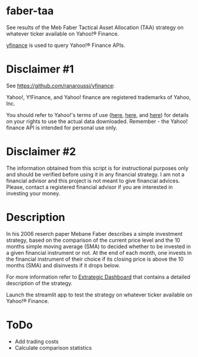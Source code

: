 # faber-taa
See results of the Meb Faber Tactical Asset Allocation (TAA) strategy on whatever ticker available on Yahoo!® Finance.

[yfinance](https://github.com/ranaroussi/yfinance) is used to query Yahoo!® Finance APIs.

# Disclaimer #1
See https://github.com/ranaroussi/yfinance:

Yahoo!, Y!Finance, and Yahoo! finance are registered trademarks of Yahoo, Inc.

You should refer to Yahoo!'s terms of use ([here](https://policies.yahoo.com/us/en/yahoo/terms/product-atos/apiforydn/index.htm), [here](https://legal.yahoo.com/us/en/yahoo/terms/otos/index.html), and [here](https://policies.yahoo.com/us/en/yahoo/terms/index.htm)) for details on your rights to use the actual data downloaded. Remember - the Yahoo! finance API is intended for personal use only.

# Disclaimer #2
The information obtained from this script is for instructional purposes only and should be verified before using it in any financial strategy. I am not a financial advisor and this project is not meant to give financial advices. Please, contact a registered financial advisor if you are interested in investing your money.

# Description
In his 2006 reserch paper Mebane Faber describes a simple investment strategy, based on the comparison of the current price level and the 10 months simple moving average (SMA) to decided whether to be invested in a given financial instrument or not. At the end of each month, one invests in the financial instrument of their choice if its closing price is above the 10 months (SMA) and disinvests if it drops below.

For more information refer to [Extrategic Dashboard](https://extradash.com/en/strategies/models/5/faber-tactical-asset-allocation/) that contains a detailed description of the strategy.

Launch the streamlit app to test the strategy on whatever ticker available on Yahoo!® Finance.

# ToDo
* Add trading costs
* Calculate comparison statistics
